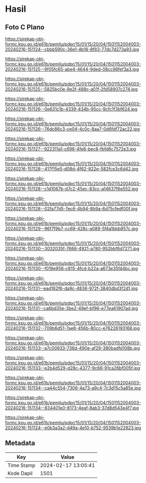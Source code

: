 # Hasil

## Foto C Plano

https://sirekap-obj-formc.kpu.go.id/e61b/pemilu/pdpr/15/01/15/20/04/1501152004003-20240216-151124--cbbb590c-36e1-4b18-8f83-77dc7d273a93.jpg

https://sirekap-obj-formc.kpu.go.id/e61b/pemilu/pdpr/15/01/15/20/04/1501152004003-20240216-151125--9f05fc65-abe4-4644-9ded-08cc96fef3a3.jpg

https://sirekap-obj-formc.kpu.go.id/e61b/pemilu/pdpr/15/01/15/20/04/1501152004003-20240216-151125--5825bc0e-9e2f-488c-a01f-2fd58907c274.jpg

https://sirekap-obj-formc.kpu.go.id/e61b/pemilu/pdpr/15/01/15/20/04/1501152004003-20240216-151126--0e631c1b-4339-434b-95cc-9cfc1f3bf624.jpg

https://sirekap-obj-formc.kpu.go.id/e61b/pemilu/pdpr/15/01/15/20/04/1501152004003-20240216-151126--76dc86c3-ce04-4c0c-8aa7-0d6fdf72ac22.jpg

https://sirekap-obj-formc.kpu.go.id/e61b/pemilu/pdpr/15/01/15/20/04/1501152004003-20240216-151127--922311a1-c696-4fe8-bec8-fbfd8c7572e3.jpg

https://sirekap-obj-formc.kpu.go.id/e61b/pemilu/pdpr/15/01/15/20/04/1501152004003-20240216-151128--417f15e5-d08d-4f62-822e-582fce3c6d42.jpg

https://sirekap-obj-formc.kpu.go.id/e61b/pemilu/pdpr/15/01/15/20/04/1501152004003-20240216-151128--c1d1067b-d7c2-45ec-83cc-a14637f6e552.jpg

https://sirekap-obj-formc.kpu.go.id/e61b/pemilu/pdpr/15/01/15/20/04/1501152004003-20240216-151128--02fa77d5-7ec6-4b94-8b9a-6d75cfedf00f.jpg

https://sirekap-obj-formc.kpu.go.id/e61b/pemilu/pdpr/15/01/15/20/04/1501152004003-20240216-151129--96f7f9b7-cc69-428c-a089-5f4a1bbb857c.jpg

https://sirekap-obj-formc.kpu.go.id/e61b/pemilu/pdpr/15/01/15/20/04/1501152004003-20240216-151130--3032035f-7666-4921-a780-952bbf6d7271.jpg

https://sirekap-obj-formc.kpu.go.id/e61b/pemilu/pdpr/15/01/15/20/04/1501152004003-20240216-151130--f019e958-c815-4fcd-b22a-a673e35f44bc.jpg

https://sirekap-obj-formc.kpu.go.id/e61b/pemilu/pdpr/15/01/15/20/04/1501152004003-20240216-151131--ead162f6-da9c-4836-972f-3840dbd3f2d1.jpg

https://sirekap-obj-formc.kpu.go.id/e61b/pemilu/pdpr/15/01/15/20/04/1501152004003-20240216-151131--ca6bd35e-3be2-49ef-bf96-e77ea61907ad.jpg

https://sirekap-obj-formc.kpu.go.id/e61b/pemilu/pdpr/15/01/15/20/04/1501152004003-20240216-151132--709b6d51-7ae6-456b-80cc-e76226193168.jpg

https://sirekap-obj-formc.kpu.go.id/e61b/pemilu/pdpr/15/01/15/20/04/1501152004003-20240216-151133--a7c00933-736d-490e-af29-380badfd108b.jpg

https://sirekap-obj-formc.kpu.go.id/e61b/pemilu/pdpr/15/01/15/20/04/1501152004003-20240216-151133--e2b4d529-d28c-4377-9c66-91ca26bf005f.jpg

https://sirekap-obj-formc.kpu.go.id/e61b/pemilu/pdpr/15/01/15/20/04/1501152004003-20240216-151134--ca44c554-7306-4a73-a9c4-7c3d15c5a85e.jpg

https://sirekap-obj-formc.kpu.go.id/e61b/pemilu/pdpr/15/01/15/20/04/1501152004003-20240216-151134--834401e0-8173-4eaf-8ab3-37d8d543e4f7.jpg

https://sirekap-obj-formc.kpu.go.id/e61b/pemilu/pdpr/15/01/15/20/04/1501152004003-20240216-151124--e0b3a3a2-d49a-4e10-b752-9539b1e22623.jpg


## Metadata

| Key        | Value               |
| ---------- | ------------------- |
| Time Stamp | 2024-02-17 13:05:41 |
| Kode Dapil | 1501                |




